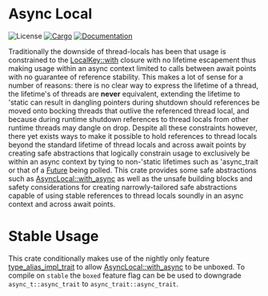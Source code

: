 # Async Local
![License](https://img.shields.io/badge/license-MIT-green.svg)
[![Cargo](https://img.shields.io/crates/v/async-local.svg)](https://crates.io/crates/async-local)
[![Documentation](https://docs.rs/async-local/badge.svg)](https://docs.rs/async-local)

Traditionally the downside of thread-locals has been that usage is constrained to the [LocalKey::with](https://doc.rust-lang.org/std/thread/struct.LocalKey.html#method.with) closure with no lifetime escapement thus making usage within an async context limited to calls between await points with no guarantee of reference stability. This makes a lot of sense for a number of reasons: there is no clear way to express the lifetime of a thread, the lifetime's of threads are **never** equivalent, extending the lifetime to 'static can result in dangling pointers during shutdown should references be moved onto bocking threads that outlive the referenced thread local, and because during runtime shutdown references to thread locals from other runtime threads may dangle on drop. Despite all these constraints however, there yet exists ways to make it possible to hold references to thread locals beyond the standard lifetime of thread locals and across await points by creating safe abstractions that logically constrain usage to exclusively be within an async context by tying to non-'static lifetimes such as 'async_trait or that of a [Future](https://doc.rust-lang.org/stable/std/future/trait.Future.html) being polled. This crate provides some safe abstractions such as [AsyncLocal::with_async](https://docs.rs/async-local/latest/async_local/trait.AsyncLocal.html#tymethod.with_async) as well as the unsafe building blocks and safety considerations for creating narrowly-tailored safe abstractions capable of using stable references to thread locals soundly in an async context and across await points.

# Stable Usage

This crate conditionally makes use of the nightly only feature [type_alias_impl_trait](https://rust-lang.github.io/rfcs/2515-type_alias_impl_trait.html) to allow [AsyncLocal::with_async](https://docs.rs/async-local/latest/async_local/trait.AsyncLocal.html#tymethod.with_async) to be unboxed. To compile on `stable` the `boxed` feature flag can be be used to downgrade `async_t::async_trait` to `async_trait::async_trait`.
